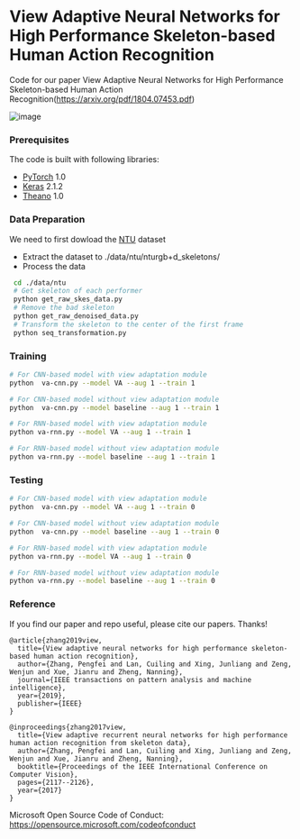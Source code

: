 
# View Adaptive Neural Networks for High Performance Skeleton-based Human Action Recognition

Code for our paper View Adaptive Neural Networks for High Performance Skeleton-based Human Action Recognition(https://arxiv.org/pdf/1804.07453.pdf)

![image](https://github.com/lcl-2019/VA/tree/master/image/Flowchat.png)

### Prerequisites

The code is built with following libraries:

- [PyTorch](https://pytorch.org/) 1.0
- [Keras](https://keras.io/) 2.1.2 
- [Theano](http://deeplearning.net/software/theano/) 1.0


### Data Preparation

We need to first dowload the [NTU](https://github.com/shahroudy/NTURGB-D) dataset

- Extract the dataset to ./data/ntu/nturgb+d_skeletons/
- Process the data
```bash
 cd ./data/ntu
 # Get skeleton of each performer
 python get_raw_skes_data.py
 # Remove the bad skeleton 
 python get_raw_denoised_data.py
 # Transform the skeleton to the center of the first frame
 python seq_transformation.py
```


### Training

```bash
# For CNN-based model with view adaptation module
python  va-cnn.py --model VA --aug 1 --train 1

# For CNN-based model without view adaptation module
python  va-cnn.py --model baseline --aug 1 --train 1

# For RNN-based model with view adaptation module
python va-rnn.py --model VA --aug 1 --train 1

# For RNN-based model without view adaptation module
python va-rnn.py --model baseline --aug 1 --train 1
```


### Testing

```bash
# For CNN-based model with view adaptation module
python  va-cnn.py --model VA --aug 1 --train 0

# For CNN-based model without view adaptation module
python  va-cnn.py --model baseline --aug 1 --train 0

# For RNN-based model with view adaptation module
python va-rnn.py --model VA --aug 1 --train 0

# For RNN-based model without view adaptation module
python va-rnn.py --model baseline --aug 1 --train 0
```

### Reference
If you find our paper and repo useful, please cite our papers. Thanks!

```
@article{zhang2019view,
  title={View adaptive neural networks for high performance skeleton-based human action recognition},
  author={Zhang, Pengfei and Lan, Cuiling and Xing, Junliang and Zeng, Wenjun and Xue, Jianru and Zheng, Nanning},
  journal={IEEE transactions on pattern analysis and machine intelligence},
  year={2019},
  publisher={IEEE}
}

@inproceedings{zhang2017view,
  title={View adaptive recurrent neural networks for high performance human action recognition from skeleton data},
  author={Zhang, Pengfei and Lan, Cuiling and Xing, Junliang and Zeng, Wenjun and Xue, Jianru and Zheng, Nanning},
  booktitle={Proceedings of the IEEE International Conference on Computer Vision},
  pages={2117--2126},
  year={2017}
}

```
Microsoft Open Source Code of Conduct: https://opensource.microsoft.com/codeofconduct

